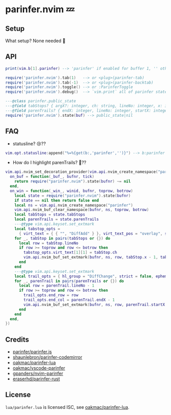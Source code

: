 # parinfer.nvim 💤

## Setup

What setup? None needed 💅

## API

```lua
print(vim.b[1].parinfer) --> 'parinfer' if enabled for buffer 1, '' otherwise

require('parinfer.nvim').tab(1)   --> or <plug>(parinfer-tab)
require('parinfer.nvim').tab(-1)  --> or <plug>(parinfer-backtab)
require('parinfer.nvim').toggle() --> or :ParinferToggle
require('parinfer.nvim').debug()  --> `vim.print` all of parinfer state for the current buffer

---@class parinfer.public_state
---@field tabStops? { argX?: integer, ch: string, lineNo: integer, x: integer }[]
---@field parenTrails? { endX: integer, lineNo: integer, startX: integer }[]
require('parinfer.nvim').state(buf) --> public_state|nil
```

## FAQ

- statusline? 😢??

```lua
vim.opt.statusline:append("%=%{get(b:,'parinfer','')}") --> b:parinfer == 'parinfer' if parinfer is enabled for the current buffer
```

- How do I highlight parenTrails? 🤩??

```lua
vim.api.nvim_set_decoration_provider(vim.api.nvim_create_namespace("parinfer"), {
  on_buf = function(_buf_, bufnr, tick)
    return require("parinfer.nvim").state(bufnr) ~= nil
  end,
  on_win = function(_win_, winid, bufnr, toprow, botrow)
    local state = require("parinfer.nvim").state(bufnr)
    if state == nil then return false end
    local ns = vim.api.nvim_create_namespace("parinfer")
    vim.api.nvim_buf_clear_namespace(bufnr, ns, toprow, botrow)
    local tabStops = state.tabStops
    local parenTrails = state.parenTrails
    ---@type vim.api.keyset.set_extmark
    local tabstop_opts =
      { virt_text = { { "", "DiffAdd" } }, virt_text_pos = "overlay", strict = false, ephemeral = false }
    for _, tabStop in pairs(tabStops or {}) do
      local row = tabStop.lineNo
      if row >= toprow and row <= botrow then
        tabstop_opts.virt_text[1][1] = tabStop.ch
        vim.api.nvim_buf_set_extmark(bufnr, ns, row, tabStop.x - 1, tabstop_opts)
      end
    end
    ---@type vim.api.keyset.set_extmark
    local trail_opts = { hl_group = "DiffChange", strict = false, ephemeral = false }
    for _, parenTrail in pairs(parenTrails or {}) do
      local row = parenTrail.lineNo - 1
      if row >= toprow and row <= botrow then
        trail_opts.end_row = row
        trail_opts.end_col = parenTrail.endX - 1
        vim.api.nvim_buf_set_extmark(bufnr, ns, row, parenTrail.startX - 1, trail_opts)
      end
    end
  end,
})
```

## Credits

- [parinfer/parinfer.js](https://github.com/parinfer/parinfer.js)
- [shaunlebron/parinfer-codemirror](https://github.com/shaunlebron/parinfer-codemirror)
- [oakmac/parinfer-lua](https://github.com/oakmac/parinfer-lua)
- [oakmac/vscode-parinfer](https://github.com/oakmac/vscode-parinfer)
- [gpanders/nvim-parinfer](https://github.com/gpanders/nvim-parinfer)
- [eraserhd/parinfer-rust](https://github.com/eraserhd/parinfer-rust)

## License

`lua/parinfer.lua` is licensed ISC, see
[oakmac/parinfer-lua](https://github.com/oakmac/parinfer-lua).
